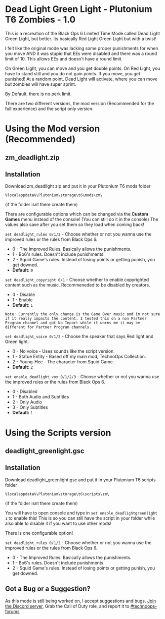 # Dead Light Green Light - Plutonium T6 Zombies - 1.0
This is a recreation of the Black Ops 6 Limited Time Mode called Dead Light Green Light, but better.
Its basically Red Light Green Light but with a twist!

I felt like the original mode was lacking some proper punishments for when you move AND it was stupid that EEs were disabled and there was a round limit of 10.
This allows EEs and doesn't have a round limit.

On Green Light, you can move and you get double points.
On Red Light, you have to stand still and you do not gain points. If you move, you get punished!
At a random point, Dead Light will activate, where you can move but zombies will have super sprint.

By Default, there is no perk limit.

There are two different versions, the mod version (Recommended for the full experience) and the script only version.

# Using the Mod version (Recommended)
## zm_deadlight.zip

## Installation
Download zm_deadlight zip and put it in your Plutonium T6 mods folder

```%localappdata%\Plutonium\storage\t6\mods\zm\```

(if the folder isnt there create them)

There are configurable options which can be changed via the **Custom Games** menu instead of the console! (You can still do it in the console)
The values also save after you set them so they load when coming back!

``set deadlight_rules 0/1/2`` - Choose whether or not you wanna use the improved rules or the rules from Black Ops 6.
- 0 - The Improved Rules. Basically allows the punishments.
- 1 - Bo6's rules. Doesn't include punishments.
- 2 - Squid Game's rules. Instead of losing points or getting punish, you get downed.
- **Default:** ``0``

``set deadlight_copyright 0/1`` - Choose whether to enable copyrighted content such as the music. Recommeneded to be disabled by creators.
- 0 - Disable
- 1 - Enable
- **Default:** ``1``

``Note: Currently the only change is the Game Over music and im not sure if it really impacts the content. I tested this on a non Partner Program channel and got No Impact while it warns me it may be different for Partner Program channels.``

``set deadlight_voice 0/1/2`` - Choose the speaker that says Red light and Green light.
- 0 - No voice - Uses sounds like the script version.
- 1 - Statue Entity - Based off my main mod, TechnoOps Collection.
- 2 - Young-Hee - The character from Squid Game.
- **Default:** ``2``

``set enable_deadlight_vox 0/1/2/3`` - Choose whether or not you wanna use the improved rules or the rules from Black Ops 6.
- 0 - Disabled
- 1 - Both Audio and Subtitles
- 2 - Only Audio
- 3 - Only Subtitles
- **Default:** ``1``

# Using the Scripts version
## deadlight_greenlight.gsc

## Installation
Download deadlight_greenlight.gsc and put it in your Plutonium T6 scripts folder

```%localappdata%\Plutonium\storage\t6\scripts\zm\```

(if the folder isnt there create them)

You will have to open console and type in ```set enable_deadlightgreenlight 1``` to enable this! This is so you can still have the script in your folder while also able to disable it if you want to use other mods!

There is one configurable option!

``set deadlight_rules 0/1/2`` - Choose whether or not you wanna use the improved rules or the rules from Black Ops 6.
- 0 - The Improved Rules. Basically allows the punishments.
- 1 - Bo6's rules. Doesn't include punishments.
- 2 - Squid Game's rules. Instead of losing points or getting punish, you get downed.

## Got a Bug or a Suggestion?
As this mode is still being worked on, I accept suggestions and bugs. [Join the Discord server](https://discord.gg/dkwyDzW), Grab the Call of Duty role, and report it to [#technoops-forums](https://discord.com/channels/399600672586203137/1032884888468213811)
